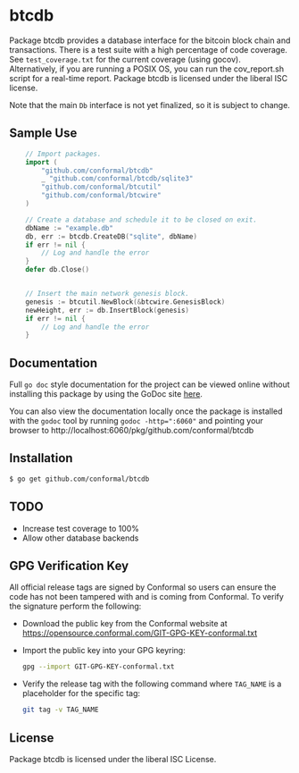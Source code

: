 btcdb
=====

Package btcdb provides a database interface for the bitcoin block chain and
transactions.  There is a test suite with a high percentage of code coverage.
See `test_coverage.txt` for the current coverage (using gocov).  Alternatively,
if you are running a POSIX OS, you can run the cov_report.sh script for a
real-time report.  Package btcdb is licensed under the liberal ISC license.

Note that the main `Db` interface is not yet finalized, so it is subject to
change.

## Sample Use

```Go
	// Import packages.
	import (
		"github.com/conformal/btcdb"
		_ "github.com/conformal/btcdb/sqlite3"
		"github.com/conformal/btcutil"
		"github.com/conformal/btcwire"
	)

	// Create a database and schedule it to be closed on exit.
	dbName := "example.db"
	db, err := btcdb.CreateDB("sqlite", dbName)
	if err != nil {
		// Log and handle the error
	}
	defer db.Close()


	// Insert the main network genesis block.
	genesis := btcutil.NewBlock(&btcwire.GenesisBlock)
	newHeight, err := db.InsertBlock(genesis)
	if err != nil {
		// Log and handle the error
	}
```

## Documentation

Full `go doc` style documentation for the project can be viewed online without
installing this package by using the GoDoc site
[here](http://godoc.org/github.com/conformal/btcdb).

You can also view the documentation locally once the package is installed with
the `godoc` tool by running `godoc -http=":6060"` and pointing your browser to
http://localhost:6060/pkg/github.com/conformal/btcdb

## Installation

```bash
$ go get github.com/conformal/btcdb
```

## TODO
- Increase test coverage to 100%
- Allow other database backends

## GPG Verification Key

All official release tags are signed by Conformal so users can ensure the code
has not been tampered with and is coming from Conformal.  To verify the
signature perform the following:

- Download the public key from the Conformal website at
  https://opensource.conformal.com/GIT-GPG-KEY-conformal.txt

- Import the public key into your GPG keyring:
  ```bash
  gpg --import GIT-GPG-KEY-conformal.txt
  ```

- Verify the release tag with the following command where `TAG_NAME` is a
  placeholder for the specific tag:
  ```bash
  git tag -v TAG_NAME
  ```

## License

Package btcdb is licensed under the liberal ISC License.
